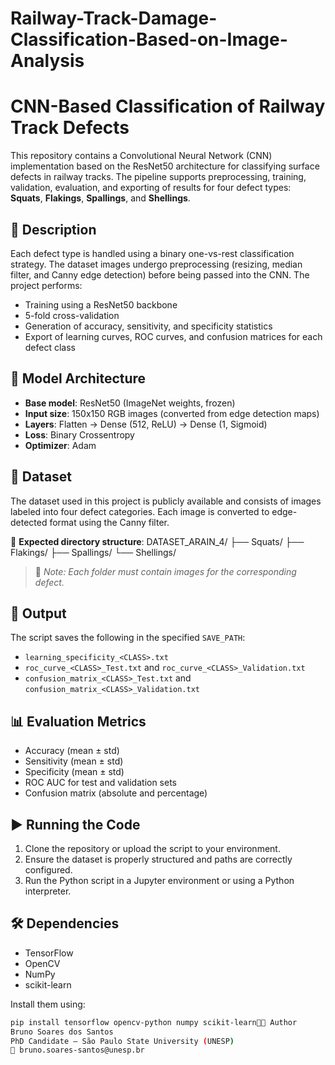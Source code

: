 # Railway-Track-Damage-Classification-Based-on-Image-Analysis

# CNN-Based Classification of Railway Track Defects

This repository contains a Convolutional Neural Network (CNN) implementation based on the ResNet50 architecture for classifying surface defects in railway tracks. The pipeline supports preprocessing, training, validation, evaluation, and exporting of results for four defect types: **Squats**, **Flakings**, **Spallings**, and **Shellings**.

## 📌 Description

Each defect type is handled using a binary one-vs-rest classification strategy. The dataset images undergo preprocessing (resizing, median filter, and Canny edge detection) before being passed into the CNN. The project performs:

- Training using a ResNet50 backbone
- 5-fold cross-validation
- Generation of accuracy, sensitivity, and specificity statistics
- Export of learning curves, ROC curves, and confusion matrices for each defect class

## 🧠 Model Architecture

- **Base model**: ResNet50 (ImageNet weights, frozen)
- **Input size**: 150x150 RGB images (converted from edge detection maps)
- **Layers**: Flatten → Dense (512, ReLU) → Dense (1, Sigmoid)
- **Loss**: Binary Crossentropy
- **Optimizer**: Adam

## 🧪 Dataset

The dataset used in this project is publicly available and consists of images labeled into four defect categories. Each image is converted to edge-detected format using the Canny filter.

📂 **Expected directory structure**:
DATASET_ARAIN_4/
├── Squats/
├── Flakings/
├── Spallings/
└── Shellings/


> 📎 *Note: Each folder must contain images for the corresponding defect.*

## 📁 Output

The script saves the following in the specified `SAVE_PATH`:

- `learning_specificity_<CLASS>.txt`
- `roc_curve_<CLASS>_Test.txt` and `roc_curve_<CLASS>_Validation.txt`
- `confusion_matrix_<CLASS>_Test.txt` and `confusion_matrix_<CLASS>_Validation.txt`

## 📊 Evaluation Metrics

- Accuracy (mean ± std)
- Sensitivity (mean ± std)
- Specificity (mean ± std)
- ROC AUC for test and validation sets
- Confusion matrix (absolute and percentage)

## ▶️ Running the Code

1. Clone the repository or upload the script to your environment.
2. Ensure the dataset is properly structured and paths are correctly configured.
3. Run the Python script in a Jupyter environment or using a Python interpreter.

## 🛠 Dependencies

- TensorFlow
- OpenCV
- NumPy
- scikit-learn

Install them using:

```bash
pip install tensorflow opencv-python numpy scikit-learn👨‍💻 Author
Bruno Soares dos Santos
PhD Candidate – São Paulo State University (UNESP)
📧 bruno.soares-santos@unesp.br




